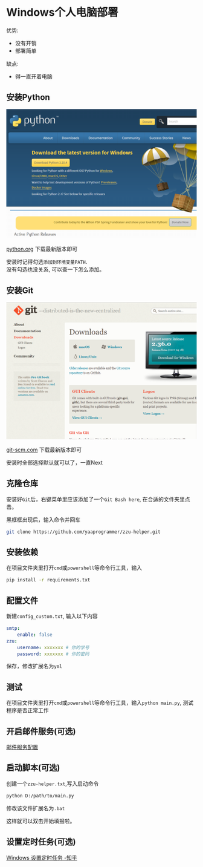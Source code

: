 # Windows个人电脑部署

优势:

- 没有开销
- 部署简单

缺点:

- 得一直开着电脑

## 安装Python

![download python](./image/windows-step-1.png)

[python.org](https://www.python.org/downloads/) 下载最新版本即可

安装时记得勾选`添加到环境变量PATH`.  
没有勾选也没关系, 可以查一下怎么添加。

## 安装Git

![download git](image/windows-step-2.png)

[git-scm.com](https://git-scm.com/downloads) 下载最新版本即可

安装时全部选择默认就可以了，一直Next

## 克隆仓库

安装好`Git`后，右键菜单里应该添加了一个`Git Bash here`, 在合适的文件夹里点击。

黑框框出现后，输入命令并回车

```bash
git clone https://github.com/yaaprogrammer/zzu-helper.git
```

## 安装依赖

在项目文件夹里打开`cmd`或`powershell`等命令行工具，输入

```bash
pip install -r requirements.txt
```

## 配置文件

新建`config_custom.txt`, 输入以下内容

```yaml
smtp:
    enable: false
zzu:
    username: xxxxxxx # 你的学号
    password: xxxxxxx # 你的密码
```

保存，修改扩展名为`yml`

## 测试

在项目文件夹里打开`cmd`或`powershell`等命令行工具，输入`python main.py`, 测试程序是否正常工作

## 开启邮件服务(可选)

[邮件服务配置](./mail-settings.md)

## 启动脚本(可选)

创建一个`zzu-helper.txt`,写入启动命令

```bash
python D:/path/to/main.py
```

修改该文件扩展名为`.bat`

这样就可以双击开始填报啦。

## 设置定时任务(可选)

[Windows 设置定时任务 -知乎](https://zhuanlan.zhihu.com/p/430602325)
